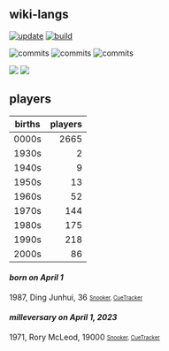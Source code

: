 ## wiki-langs
[![update](https://github.com/dreamerminsk/wiki-langs/actions/workflows/update-tables.yml/badge.svg)](https://github.com/dreamerminsk/wiki-langs/actions/workflows/update-tables.yml)
[![build](https://github.com/dreamerminsk/wiki-langs/actions/workflows/build.yml/badge.svg)](https://github.com/dreamerminsk/wiki-langs/actions/workflows/build.yml)

![commits](https://img.shields.io/github/commit-activity/y/dreamerminsk/wiki-langs)
![commits](https://img.shields.io/github/commit-activity/m/dreamerminsk/wiki-langs)
![commits](https://img.shields.io/github/commit-activity/w/dreamerminsk/wiki-langs)

![](https://img.shields.io/github/languages/code-size/dreamerminsk/wiki-langs)
![](https://img.shields.io/github/repo-size/dreamerminsk/wiki-langs)

## players
| births | players |
| :----: | ------: |
| 0000s | 2665 |
| 1930s | 2 |
| 1940s | 9 |
| 1950s | 13 |
| 1960s | 52 |
| 1970s | 144 |
| 1980s | 175 |
| 1990s | 218 |
| 2000s | 86 |

#### ***born on April  1***
1987, Ding Junhui, 36 <sub><sup>[Snooker](http://www.snooker.org/res/index.asp?player=224), [CueTracker](http://cuetracker.net/Players/ding-junhui/)</sup></sub>


#### ***milleversary on April  1, 2023***
1971, Rory McLeod, 19000 <sub><sup>[Snooker](http://www.snooker.org/res/index.asp?player=50), [CueTracker](http://cuetracker.net/Players/rory-mcleod/)</sup></sub>



